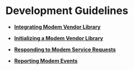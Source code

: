 # Development Guidelines<a name="EN-US_TOPIC_0000001144221221"></a>

-   **[Integrating Modem Vendor Library](integrating-modem-vendor-library.md)**  

-   **[Initializing a Modem Vendor Library](initializing-a-modem-vendor-library.md)**  

-   **[Responding to Modem Service Requests](responding-to-modem-service-requests.md)**  

-   **[Reporting Modem Events](reporting-modem-events.md)**  


